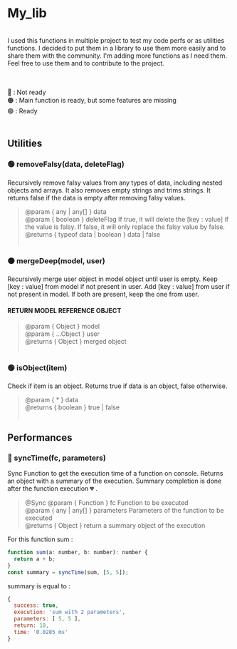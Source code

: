 # My_lib

<br>
I used this functions in multiple project to test my code perfs or as utilities functions. I decided to put them in a library to use them more easily and to share them with the community. I'm adding more functions as I need them. Feel free to use them and to contribute to the project. <br>
<br><br>

🔴 : Not ready<br>
🟠 : Main function is ready, but some features are missing<br>
🟢 : Ready<br><br>

## Utilities

 <h3>🟢 removeFalsy(data, deleteFlag)</h3>
Recursively remove falsy values from any types of data, including nested objects and arrays. It also removes empty strings and trims strings. It returns false if the data is empty after removing falsy values.

> @param { any | any[] } data<br>
> @param { boolean } deleteFlag If true, it will delete the [key : value] if the value is falsy. If false, it will only replace the falsy value by false.<br>
> @returns { typeof data | boolean } data | false<br><br>

<h3>🟠 mergeDeep(model, user)</h3>
Recursively merge user object in model object until user is empty. Keep [key : value] from model if not present in user. Add [key : value] from user if not present in model. If both are present, keep the one from user. <br>
<h4>RETURN MODEL REFERENCE OBJECT</h4>

> @param { Object } model<br>
> @param { ...Object } user<br>
> @returns { Object } merged object<br><br>

<h3>🟢 isObject(item)</h3>
Check if item is an object. Returns true if data is an object, false otherwise.

> @param { \* } data<br>
> @returns { boolean } true | false<br><br>

## Performances

<h3>🔴 syncTime(fc, parameters)</h3>
Sync Function to get the execution time of a function on console. Returns an object with a summary of the execution. Summary completion is done after the function execution 💔 . <br>

> @Sync
> @param { Function } fc Function to be executed<br>
> @param { any | any[] } parameters Parameters of the function to be executed<br>
> @returns { Object } return a summary object of the execution<br>

For this function sum :

```javascript
function sum(a: number, b: number): number {
  return a + b;
}
const summary = syncTime(sum, [5, 5]);
```

summary is equal to :

```javascript
{
  success: true,
  execution: 'sum with 2 parameters',
  parameters: [ 5, 5 ],
  return: 10,
  time: '0.0285 ms'
}
```
<br><br>
